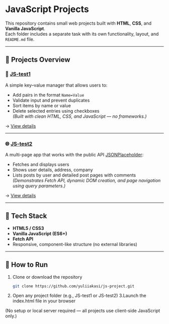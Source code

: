 # JavaScript Projects

This repository contains small web projects built with **HTML**, **CSS**, and **Vanilla JavaScript**.  
Each folder includes a separate task with its own functionality, layout, and `README.md` file.

---

## 📘 Projects Overview

### 🧩 [JS-test1](./JS-test1)
A simple key–value manager that allows users to:
- Add pairs in the format `Name=Value`
- Validate input and prevent duplicates
- Sort items by name or value
- Delete selected entries using checkboxes  
*(Built with clean HTML, CSS, and JavaScript — no frameworks.)*

→ [View details](./JS-test1)

---

### 🌐 [JS-test2](./JS-test2)
A multi-page app that works with the public API [JSONPlaceholder](https://jsonplaceholder.typicode.com):
- Fetches and displays users
- Shows user details, address, company
- Lists posts by user and detailed post pages with comments  
*(Demonstrates Fetch API, dynamic DOM creation, and page navigation using query parameters.)*

→ [View details](./JS-test2)

---

## 🧰 Tech Stack
- **HTML5 / CSS3**
- **Vanilla JavaScript (ES6+)**
- **Fetch API**
- Responsive, component-like structure (no external libraries)

---

## 🚀 How to Run
1. Clone or download the repository  
   ```bash
   git clone https://github.com/yuliiakasi/js-project.git

2. Open any project folder (e.g., JS-test1 or JS-test2)
3.Launch the index.html file in your browser

(No setup or local server required — all projects use client-side JavaScript only.)
